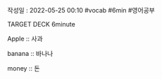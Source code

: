 작성일 : 2022-05-25 00:10 #vocab #6min #영어공부

TARGET DECK
6minute

Apple :: 사과
<!--ID: 1653405138551-->


banana :: 바나나
<!--ID: 1653405138563-->


money :: 돈
<!--ID: 1653405138569-->
